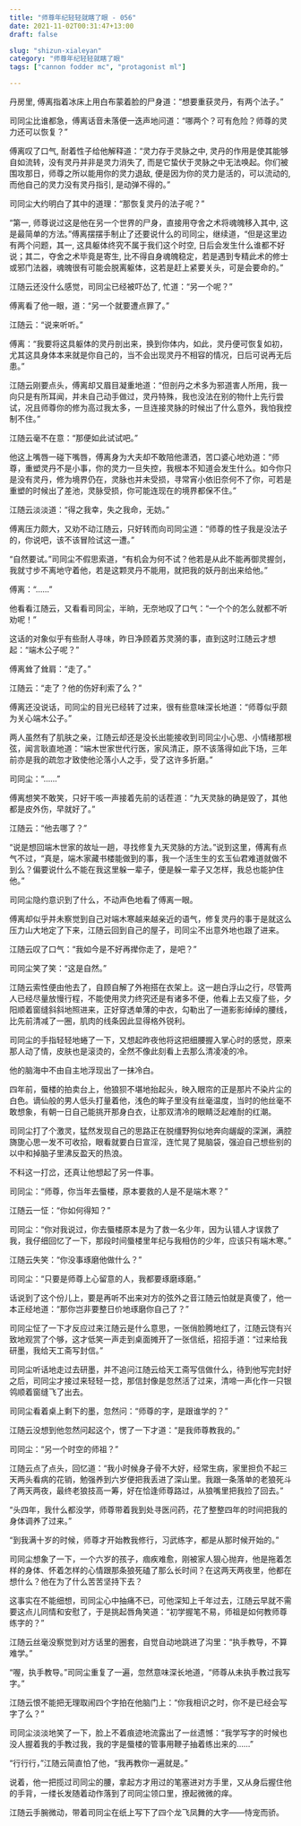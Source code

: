 ```yaml
---
title: "师尊年纪轻轻就瞎了眼 - 056"
date: 2021-11-02T00:31:47+13:00
draft: false

slug: "shizun-xialeyan"
category: "师尊年纪轻轻就瞎了眼"
tags: ["cannon fodder mc", "protagonist ml"]

---
```


丹房里, 傅离指着冰床上用白布蒙着脸的尸身道：“想要重获灵丹，有两个法子。”

司同尘比谁都急，傅离话音未落便一迭声地问道：“哪两个？可有危险？师尊的灵力还可以恢复？”

傅离叹了口气, 耐着性子给他解释道：“灵力存于灵脉之中, 灵丹的作用是使其能够自如流转，没有灵丹并非是灵力消失了, 而是它蛰伏于灵脉之中无法唤起。你们被围攻那日，师尊之所以能用你的灵力退敌, 便是因为你的灵力是活的，可以流动的, 而他自己的灵力没有灵丹指引, 是动弹不得的。”

司同尘大约明白了其中的道理：“那恢复灵丹的法子呢？”

“第一, 师尊说过这是他在另一个世界的尸身，直接用夺舍之术将魂魄移入其中, 这是最简单的方法。”傅离摆摆手制止了还要说什么的司同尘，继续道，“但是这里边有两个问题，其一, 这具躯体终究不属于我们这个时空, 日后会发生什么谁都不好说；其二，夺舍之术毕竟是寄生, 比不得自身魂魄稳定，若是遇到专精此术的修士或邪门法器，魂魄很有可能会脱离躯体，这若是赶上紧要关头，可是会要命的。”

江随云还没什么感觉，司同尘已经被吓怂了, 忙道：“另一个呢？”

傅离看了他一眼，道：“另一个就要遭点罪了。”

江随云：“说来听听。”

傅离：“我要将这具躯体的灵丹剖出来，换到你体内，如此，灵丹便可恢复如初，尤其这具身体本来就是你自己的，当不会出现灵丹不相容的情况，日后可说再无后患。”

江随云刚要点头，傅离却又眉目凝重地道：“但剖丹之术多为邪道害人所用，我一向只是有所耳闻，并未自己动手做过，灵丹特殊，我也没法在别的物什上先行尝试，况且师尊你的修为高过我太多，一旦连接灵脉的时候出了什么意外，我怕我控制不住。”

江随云毫不在意：“那便如此试试吧。”

他这上嘴唇一碰下嘴唇，傅离身为大夫却不敢陪他潇洒，苦口婆心地劝道：“师尊，重塑灵丹不是小事，你的灵力一旦失控，我根本不知道会发生什么。如今你只是没有灵丹，修为境界仍在，灵脉也并未受损，寻常宵小依旧奈何不了你，可若是重塑的时候出了差池，灵脉受损，你可能连现在的境界都保不住。”

江随云淡淡道：“得之我幸，失之我命，无妨。”

傅离压力颇大，又劝不动江随云，只好转而向司同尘道：“师尊的性子我是没法子的，你说吧，该不该冒险试这一遭。”

“自然要试。”司同尘不假思索道，“有机会为何不试？他若是从此不能再御灵握剑，我就寸步不离地守着他，若是这颗灵丹不能用，就把我的妖丹剖出来给他。”

傅离：“……”

他看看江随云，又看看司同尘，半晌，无奈地叹了口气：“一个个的怎么就都不听劝呢！”

这话的对象似乎有些耐人寻味，昨日净顾着苏灵漪的事，直到这时江随云才想起：“端木公子呢？”

傅离耸了耸肩：“走了。”

江随云：“走了？他的伤好利索了么？”

傅离还没说话，司同尘的目光已经转了过来，很有些意味深长地道：“师尊似乎颇为关心端木公子。”

两人虽然有了肌肤之亲，江随云却还是没长出能接收到司同尘小心思、小情绪那根弦，闻言耿直地道：“端木世家世代行医，家风清正，原不该落得如此下场，三年前亦是我的疏忽才致使他沦落小人之手，受了这许多折磨。”

司同尘：“……”

傅离想笑不敢笑，只好干咳一声接着先前的话茬道：“九天灵脉的确是毁了，其他都是皮外伤，早就好了。”

江随云：“他去哪了？”

“说是想回端木世家的故址一趟，寻找修复九天灵脉的方法。”说到这里，傅离有点气不过，“真是，端木家藏书楼能做到的事，我一个活生生的玄玉仙君难道就做不到么？偏要说什么不能在我这里躲一辈子，便是躲一辈子又怎样，我总也能护住他。”

司同尘隐约意识到了什么，不动声色地看了傅离一眼。

傅离却似乎并未察觉到自己对端木寒越来越亲近的语气，修复灵丹的事于是就这么压力山大地定了下来，江随云回到自己的屋子，司同尘不出意外地也跟了进来。

江随云叹了口气：“我如今是不好再撵你走了，是吧？”

司同尘笑了笑：“这是自然。”

江随云索性便由他去了，自顾自解了外袍搭在衣架上。这一趟白浮山之行，尽管两人已经尽量放慢行程，不能使用灵力终究还是有诸多不便，他看上去又瘦了些，夕阳顺着窗缝斜斜地照进来，正好穿透单薄的中衣，勾勒出了一道影影绰绰的腰线，比先前清减了一圈，肌肉的线条因此显得格外锐利。

司同尘的手指轻轻地蜷了一下，又想起昨夜他将这把细腰握入掌心时的感觉，原来那人动了情，皮肤也是滚烫的，全然不像此刻看上去那么清凌凌的冷。

他的脑海中不由自主地浮现出了一抹冷白。

四年前，蜃楼的拍卖台上，他狼狈不堪地抬起头，映入眼帘的正是那片不染片尘的白色。谪仙般的男人低头打量着他，浅色的眸子里没有丝毫温度，当时的他丝毫不敢想象，有朝一日自己能挑开那身白衣，让那双清冷的眼睛泛起难耐的红潮。

司同尘打了个激灵，猛然发现自己的思路正在脱缰野狗似地奔向龌龊的深渊，满腔旖旎心思一发不可收拾，眼看就要白日宣淫，连忙晃了晃脑袋，强迫自己想些别的以中和掉脑子里沸反盈天的热浪。

不料这一打岔，还真让他想起了另一件事。

司同尘：“师尊，你当年去蜃楼，原本要救的人是不是端木寒？”

江随云一怔：“你如何得知？”

司同尘：“你对我说过，你去蜃楼原本是为了救一名少年，因为认错人才误救了我，我仔细回忆了一下，那段时间蜃楼里年纪与我相仿的少年，应该只有端木寒。”

江随云失笑：“你没事琢磨他做什么？”

司同尘：“只要是师尊上心留意的人，我都要琢磨琢磨。”

话说到了这个份儿上，要是再听不出来对方的弦外之音江随云怕就是真傻了，他一本正经地道：“那你岂非要整日价地琢磨你自己了？”

司同尘怔了一下才反应过来江随云是什么意思，一张俏脸腾地红了，江随云饶有兴致地观赏了个够，这才低笑一声走到桌面摊开了一张信纸，招招手道：“过来给我研墨，我给天工斋写封信。”

司同尘听话地走过去研墨，并不追问江随云给天工斋写信做什么，待到他写完封好之后，司同尘才接过来轻轻一捻，那信封像是忽然活了过来，清啼一声化作一只银鸰顺着窗缝飞了出去。

司同尘看着桌上剩下的墨，忽然问：“师尊的字，是跟谁学的？”

江随云没想到他忽然问起这个，愣了一下才道：“是我师尊教我的。”

司同尘：“另一个时空的师祖？”

江随云点了点头，回忆道：“我小时候身子骨不大好，经常生病，家里担负不起三天两头看病的花销，勉强养到六岁便把我丢进了深山里。我跟一条落单的老狼死斗了两天两夜，最终老狼技高一筹，好在恰逢师尊路过，从狼嘴里把我捡了回去。”

“头四年，我什么都没学，师尊带着我到处寻医问药，花了整整四年的时间把我的身体调养了过来。”

“到我满十岁的时候，师尊才开始教我修行，习武练字，都是从那时候开始的。”

司同尘想象了一下，一个六岁的孩子，痼疾难愈，刚被家人狠心抛弃，他是拖着怎样的身体、怀着怎样的心情跟那条狼死磕了那么长时间？在这两天两夜里，他都在想什么？他在为了什么苦苦坚持下去？

这事实在不能细想，司同尘心中抽痛不已，可他深知上千年过去，江随云早就不需要这点儿同情和安慰了，于是挑起唇角笑道：“初学握笔不易，师祖是如何教师尊练字的？”

江随云丝毫没察觉到对方话里的圈套，自觉自动地跳进了沟里：“执手教导，不算难学。”

“喔，执手教导。”司同尘重复了一遍，忽然意味深长地道，“师尊从未执手教过我写字。”

江随云恨不能把无理取闹四个字拍在他脑门上：“你我相识之时，你不是已经会写字了么？”

司同尘淡淡地笑了一下，脸上不着痕迹地流露出了一丝遗憾：“我学写字的时候也没人握着我的手教过我，我的字是蜃楼的管事用鞭子抽着练出来的……”

“行行行，”江随云简直怕了他，“我再教你一遍就是。”

说着，他一把揽过司同尘的腰，拿起方才用过的笔塞进对方手里，又从身后握住他的手背，一缕长发随着动作落到了司同尘领口里，撩起微微的痒。

江随云手腕微动，带着司同尘在纸上写下了四个龙飞凤舞的大字——恃宠而骄。
